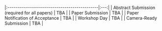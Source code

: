 


|:----------------------------------------------|:---:|
| Abstract Submission (required for all papers) | TBA    |
| Paper Submission                              | TBA	|
| Paper Notification of Acceptance              | TBA  	|
| Workshop Day                                  | TBA  	|
| Camera-Ready Submission                       | TBA	|
